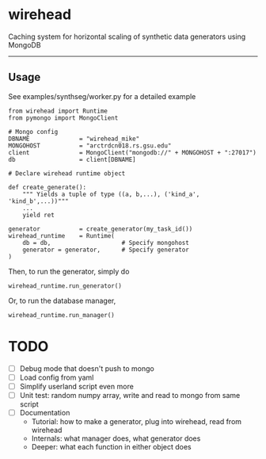 # wirehead #

Caching system for horizontal scaling of synthetic data generators using MongoDB

---

## Usage ## 

See examples/synthseg/worker.py for a detailed example 

```
from wirehead import Runtime 
from pymongo import MongoClient

# Mongo config
DBNAME              = "wirehead_mike"
MONGOHOST           = "arctrdcn018.rs.gsu.edu"
client              = MongoClient("mongodb://" + MONGOHOST + ":27017")
db                  = client[DBNAME]

# Declare wirehead runtime object

def create_generate():
    """ Yields a tuple of type ((a, b,...), ('kind_a', 'kind_b',...))"""
    ...
    yield ret 

generator           = create_generator(my_task_id())
wirehead_runtime    = Runtime(
    db = db,                    # Specify mongohost
    generator = generator,      # Specify generator 
)
```

Then, to run the generator, simply do 

```
wirehead_runtime.run_generator()
```

Or, to run the database manager,

```
wirehead_runtime.run_manager()
```

# TODO

- [ ] Debug mode that doesn't push to mongo
- [ ] Load config from yaml
- [ ] Simplify userland script even more
- [ ] Unit test: random numpy array, write and read to mongo from same script
- [ ] Documentation
  - Tutorial: how to make a generator, plug into wirehead, read from wirehead
  - Internals: what manager does, what generator does
  - Deeper: what each function in either object does
